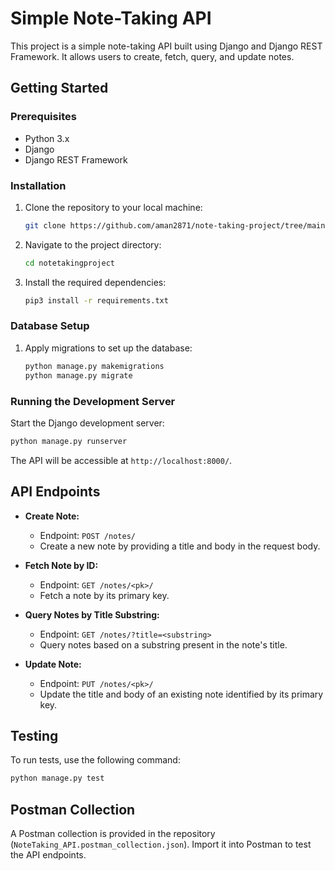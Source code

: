 # Simple Note-Taking API

This project is a simple note-taking API built using Django and Django REST Framework. It allows users to create, fetch, query, and update notes.

## Getting Started

### Prerequisites

- Python 3.x
- Django
- Django REST Framework

### Installation

1. Clone the repository to your local machine:

   ```bash
   git clone https://github.com/aman2871/note-taking-project/tree/main
   ```

2. Navigate to the project directory:

   ```bash
   cd notetakingproject
   ```

3. Install the required dependencies:

   ```bash
   pip3 install -r requirements.txt
   ```

### Database Setup

1. Apply migrations to set up the database:

   ```bash
   python manage.py makemigrations
   python manage.py migrate
   ```

### Running the Development Server

Start the Django development server:

```bash
python manage.py runserver
```

The API will be accessible at `http://localhost:8000/`.

## API Endpoints

- **Create Note:**
  - Endpoint: `POST /notes/`
  - Create a new note by providing a title and body in the request body.

- **Fetch Note by ID:**
  - Endpoint: `GET /notes/<pk>/`
  - Fetch a note by its primary key.

- **Query Notes by Title Substring:**
  - Endpoint: `GET /notes/?title=<substring>`
  - Query notes based on a substring present in the note's title.

- **Update Note:**
  - Endpoint: `PUT /notes/<pk>/`
  - Update the title and body of an existing note identified by its primary key.

## Testing

To run tests, use the following command:

```bash
python manage.py test
```

## Postman Collection

A Postman collection is provided in the repository (`NoteTaking_API.postman_collection.json`). Import it into Postman to test the API endpoints.

